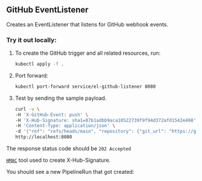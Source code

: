 ## GitHub EventListener

Creates an EventListener that listens for GitHub webhook events.

### Try it out locally:

1. To create the GitHub trigger and all related resources, run:

   ```bash
   kubectl apply -f .
   ```

2. Port forward:

   ```bash
   kubectl port-forward service/el-github-listener 8080
   ```

3. Test by sending the sample payload.

   ```bash
   curl -v \
   -H 'X-GitHub-Event: push' \
   -H 'X-Hub-Signature: sha1=87b1adbb9aca10522739f9f94d372afd1542e498' \
   -H 'Content-Type: application/json' \
   -d '{"ref": "refs/heads/main", "repository": {"git_url": "https://github.com/WLun001/cncf-demo.git"}}' \
   http://localhost:8080
   ```

The response status code should be `202 Accepted`

[`HMAC`](https://www.freeformatter.com/hmac-generator.html) tool used to create X-Hub-Signature.

You should see a new PipelineRun that got created:
